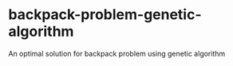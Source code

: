 # backpack-problem-genetic-algorithm
An optimal solution for backpack problem using genetic algorithm 

